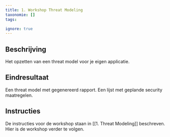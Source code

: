 ```yaml
---
title: 1. Workshop Threat Modeling
taxonomie: []
tags:

ignore: true 
---
```


## Beschrijving
Het opzetten van een threat model voor je eigen applicatie.

## Eindresultaat
Een threat model met gegenereerd rapport.
Een lijst met geplande security maatregelen.

## Instructies
De instructies voor de workshop staan in [[1. Threat Modeling]] beschreven. Hier is de workshop verder te volgen.
